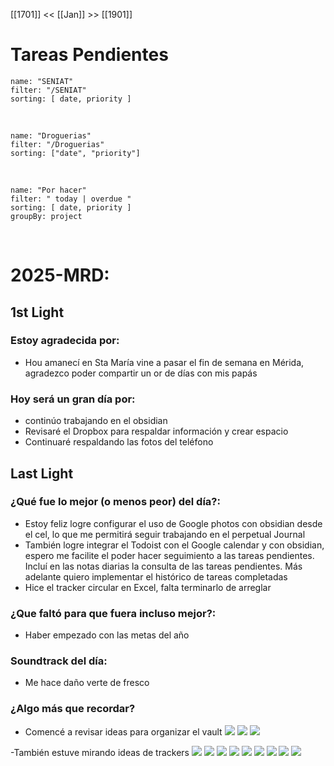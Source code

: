[[1701]] << [[Jan]] >> [[1901]]
# Tareas Pendientes

```todoist
name: "SENIAT"
filter: "/SENIAT"
sorting: [ date, priority ]
```

<br/>

```todoist
name: "Droguerias"
filter: "/Droguerias"
sorting: ["date", "priority"]
```

<br/>

```todoist
name: "Por hacer"
filter: " today | overdue "
sorting: [ date, priority ]
groupBy: project
```

<br/>

# 2025-MRD:
## 1st Light
### Estoy agradecida por: 
* Hou amanecí en Sta María vine a pasar el fin de semana en Mérida, agradezco poder compartir un or de días con mis papás 
### Hoy será un gran día por:
- continúo trabajando en el obsidian 
- Revisaré el Dropbox para respaldar información y crear espacio 
- Continuaré respaldando las fotos del teléfono 
## Last Light
### ¿Qué fue lo mejor (o menos peor) del día?:
- Estoy feliz logre configurar el uso de Google photos con obsidian desde el cel, lo que me permitirá seguir trabajando en el perpetual Journal
- También logre integrar el Todoist con el Google calendar y con obsidian, espero me facilite el poder hacer seguimiento a las tareas pendientes. Incluí en las notas diarias la consulta de las tareas pendientes. Más adelante quiero implementar el histórico de tareas completadas 
- Hice el tracker circular en Excel, falta terminarlo de arreglar 
### ¿Que faltó para que fuera incluso mejor?:
- Haber empezado con las metas del año 
### Soundtrack del día:
- Me hace daño verte de fresco
### ¿Algo más que recordar?
- Comencé a revisar ideas para organizar el vault 
[![](2025-01-18_google-photo_234700.jpg)](https://photos.google.com/lr/photo/AKD7cQJRbi8jlMK9DM1Ys7dIw8PfFA2hBndUzHy5Pmt0-i80KY5hJ7PBtP941d-pdB-gNFCSIrhl6uTucC5TsqhB-f1SnL3BTA) 
[![](2025-01-18_google-photo_234702.jpg)](https://photos.google.com/lr/photo/AKD7cQJRKCuAVmFoaCC2uklXe8rggytiNdxN5-1z8MqH8n1Z_9ibxiDq0lnOswK0QT22o8mhEDPUxHGOsWAV7BWpbZkrRuauHA) 
[![](2025-01-18_google-photo_062725.jpg)](https://photos.google.com/lr/photo/AKD7cQLnOxzywiWsNFiwSOT4EDydI8qmx2gZMXv6BaZ6q5njYHQXboA9ziiV-05XpJtXP0yYh_egJ_Wao_9ypjtb7KucAAmKsg) 

-También estuve mirando ideas de trackers 
[![](2025-01-18_google-photo_044525.jpg)](https://photos.google.com/lr/photo/AKD7cQKdl5kDul15CjFrRPqT0ZLY6qc-3GVbkHIHjLBPEysLdciTDnvjtoPYh04FDK9gO4Itdzbkla9BK0wxXKmz0RthhUXxSw) [![](2025-01-18_google-photo_043944.jpg)](https://photos.google.com/lr/photo/AKD7cQKOLduxG26xafCtHIrZtkwYFWv_9K-wLitziUqVL91_4kazO5SutAx3QXyOApWH1KgIHLPr-j3s4lLjINUr7f7r9Ks1zg) [![](2025-01-18_google-photo_043941.jpg)](https://photos.google.com/lr/photo/AKD7cQKMQ9IZ-JWF_sGiuayPfUuSYp4qFQdal1GFlM2G_3x0snCQwnAw9bqtK-2RSn1jtmitRR5A7xkrrymv0I9h8wV5Yp0A3Q) [![](2025-01-18_google-photo_043935.jpg)](https://photos.google.com/lr/photo/AKD7cQLCyH1ouJy70IVAjb9hts7ZUFOpd-HftA0XBfF9riNWlE7VoHzgDXvEIXoc5MHE-X-Eo2JXhDFGsndabRzEU1QUhcYqUA) [![](2025-01-18_google-photo_043703.jpg)](https://photos.google.com/lr/photo/AKD7cQLFJVNhQNJgWAX-WFkCRf_5r9VVXkFV9FpuPbDX5WkpaUVCMkRQMRXDJZs5GVCnHTzgOgfFKaqGqoXEI6I4ThP_StGCXQ) [![](2025-01-18_google-photo_043621.jpg)](https://photos.google.com/lr/photo/AKD7cQL_UO6EFKjZCxpod-K-DUOIchTm5y7zzKP0SG_cYY6L4ZZAO7RWqgIvfDk02QlnOw4QI2tnW8SXlEyF-xLqPatxyWmvMQ) [![](2025-01-18_google-photo_043559.jpg)](https://photos.google.com/lr/photo/AKD7cQImApkl-sBZKFiQ6nob7N8nqEtVxiwCxwoofUfuH3UITmYNvcjz4sDYp_32UQOYWMqzISnRRJhD60CdWip9YvefGmcueQ) [![](2025-01-18_google-photo_041334.jpg)](https://photos.google.com/lr/photo/AKD7cQIRRpz2vru3ikVtlqf_VW1Ge-6C0FKnPheO-j_CgzdAv4jniXtFVHyPBmJujRGnRIDmlMLB_NUtd1bt7KSXMhJnFs9bbg) [![](2025-01-18_google-photo_040656.jpg)](https://photos.google.com/lr/photo/AKD7cQIxR0HOOjnRTlU7mWRYhb0vkfDODwyLJQrw52g9xxEdbJJhdTJUL31Wip9wTOCzFL-DSIS-WineL3NE1mPuCHcIqWPUkg) 